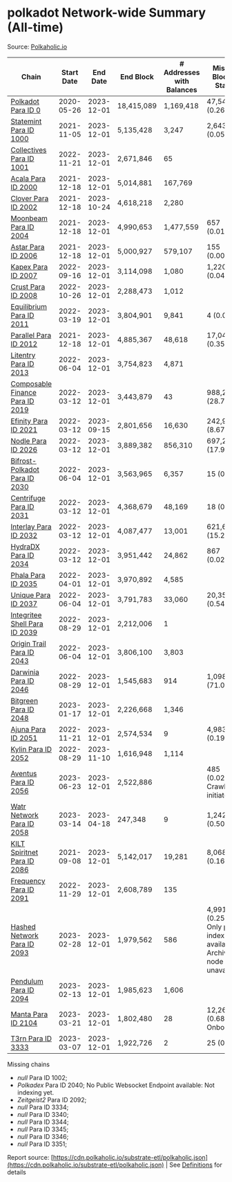 # polkadot Network-wide Summary (All-time)

Source: [Polkaholic.io](https://polkaholic.io)


| Chain            | Start Date | End Date | End Block | # Addresses with Balances | Missing Blocks / Status |
| ---------------- | ---------- | ---------| --------- | ------------------------- | ----------------------- |
| [Polkadot Para ID 0](/polkadot/0-polkadot) | 2020-05-26 | 2023-12-01 | 18,415,089 |  1,169,418 | 47,545 (0.26%)  |
| [Statemint Para ID 1000](/polkadot/1000-statemint) | 2021-11-05 | 2023-12-01 | 5,135,428 |  3,247 | 2,643 (0.05%)  |
| [Collectives Para ID 1001](/polkadot/1001-collectives) | 2022-11-21 | 2023-12-01 | 2,671,846 |  65 |    |
| [Acala Para ID 2000](/polkadot/2000-acala) | 2021-12-18 | 2023-12-01 | 5,014,881 |  167,769 |    |
| [Clover Para ID 2002](/polkadot/2002-clover) | 2021-12-18 | 2023-10-24 | 4,618,218 |  2,280 |    |
| [Moonbeam Para ID 2004](/polkadot/2004-moonbeam) | 2021-12-18 | 2023-12-01 | 4,990,653 |  1,477,559 | 657 (0.01%)  |
| [Astar Para ID 2006](/polkadot/2006-astar) | 2021-12-18 | 2023-12-01 | 5,000,927 |  579,107 | 155 (0.00%)  |
| [Kapex Para ID 2007](/polkadot/2007-kapex) | 2022-09-16 | 2023-12-01 | 3,114,098 |  1,080 | 1,220 (0.04%)  |
| [Crust Para ID 2008](/polkadot/2008-crust) | 2022-10-26 | 2023-12-01 | 2,288,473 |  1,012 |    |
| [Equilibrium Para ID 2011](/polkadot/2011-equilibrium) | 2022-03-19 | 2023-12-01 | 3,804,901 |  9,841 | 4 (0.00%)  |
| [Parallel Para ID 2012](/polkadot/2012-parallel) | 2021-12-18 | 2023-12-01 | 4,885,367 |  48,618 | 17,040 (0.35%)  |
| [Litentry Para ID 2013](/polkadot/2013-litentry) | 2022-06-04 | 2023-12-01 | 3,754,823 |  4,871 |    |
| [Composable Finance Para ID 2019](/polkadot/2019-composable) | 2022-03-12 | 2023-12-01 | 3,443,879 |  43 | 988,228 (28.70%)  |
| [Efinity Para ID 2021](/polkadot/2021-efinity) | 2022-03-12 | 2023-09-15 | 2,801,656 |  16,630 | 242,949 (8.67%)  |
| [Nodle Para ID 2026](/polkadot/2026-nodle) | 2022-03-12 | 2023-12-01 | 3,889,382 |  856,310 | 697,249 (17.93%)  |
| [Bifrost-Polkadot Para ID 2030](/polkadot/2030-bifrost-dot) | 2022-06-04 | 2023-12-01 | 3,563,965 |  6,357 | 15 (0.00%)  |
| [Centrifuge Para ID 2031](/polkadot/2031-centrifuge) | 2022-03-12 | 2023-12-01 | 4,368,679 |  48,169 | 18 (0.00%)  |
| [Interlay Para ID 2032](/polkadot/2032-interlay) | 2022-03-12 | 2023-12-01 | 4,087,477 |  13,001 | 621,635 (15.21%)  |
| [HydraDX Para ID 2034](/polkadot/2034-hydradx) | 2022-03-12 | 2023-12-01 | 3,951,442 |  24,862 | 867 (0.02%)  |
| [Phala Para ID 2035](/polkadot/2035-phala) | 2022-04-01 | 2023-12-01 | 3,970,892 |  4,585 |    |
| [Unique Para ID 2037](/polkadot/2037-unique) | 2022-06-04 | 2023-12-01 | 3,791,783 |  33,060 | 20,359 (0.54%)  |
| [Integritee Shell Para ID 2039](/polkadot/2039-integritee-shell) | 2022-08-29 | 2023-12-01 | 2,212,006 |  1 |    |
| [Origin Trail Para ID 2043](/polkadot/2043-origintrail) | 2022-06-04 | 2023-12-01 | 3,806,100 |  3,803 |    |
| [Darwinia Para ID 2046](/polkadot/2046-darwinia) | 2022-08-29 | 2023-12-01 | 1,545,683 |  914 | 1,098,171 (71.05%)  |
| [Bitgreen Para ID 2048](/polkadot/2048-bitgreen) | 2023-01-17 | 2023-12-01 | 2,226,668 |  1,346 |    |
| [Ajuna Para ID 2051](/polkadot/2051-ajuna) | 2022-11-21 | 2023-12-01 | 2,574,534 |  9 | 4,983 (0.19%)  |
| [Kylin Para ID 2052](/polkadot/2052-kylin) | 2022-08-29 | 2023-11-10 | 1,616,948 |  1,114 |    |
| [Aventus Para ID 2056](/polkadot/2056-aventus) | 2023-06-23 | 2023-12-01 | 2,522,886 |   | 485 (0.02%) Crawling initiated |
| [Watr Network Para ID 2058](/polkadot/2058-watr) | 2023-03-14 | 2023-04-18 | 247,348 |  9 | 1,242 (0.50%)  |
| [KILT Spiritnet Para ID 2086](/polkadot/2086-kilt) | 2021-09-08 | 2023-12-01 | 5,142,017 |  19,281 | 8,068 (0.16%)  |
| [Frequency Para ID 2091](/polkadot/2091-frequency) | 2022-11-29 | 2023-12-01 | 2,608,789 |  135 |    |
| [Hashed Network Para ID 2093](/polkadot/2093-hashed) | 2023-02-28 | 2023-12-01 | 1,979,562 |  586 | 4,991 (0.25%) Only partial index available: Archive node unavailable |
| [Pendulum Para ID 2094](/polkadot/2094-pendulum) | 2023-02-13 | 2023-12-01 | 1,985,623 |  1,606 |    |
| [Manta Para ID 2104](/polkadot/2104-manta) | 2023-03-21 | 2023-12-01 | 1,802,480 |  28 | 12,262 (0.68%) Onboarding |
| [T3rn Para ID 3333](/polkadot/3333-t3rn) | 2023-03-07 | 2023-12-01 | 1,922,726 |  2 | 25 (0.00%)  |

Missing chains


* *null* Para ID 1002; 
* *Polkadex* Para ID 2040; No Public Websocket Endpoint available: Not indexing yet.
* *Zeitgeist2* Para ID 2092; 
* *null* Para ID 3334; 
* *null* Para ID 3340; 
* *null* Para ID 3344; 
* *null* Para ID 3345; 
* *null* Para ID 3346; 
* *null* Para ID 3351; 

Report source: [https://cdn.polkaholic.io/substrate-etl/polkaholic.json](https://cdn.polkaholic.io/substrate-etl/polkaholic.json) | See [Definitions](/DEFINITIONS.md) for details
